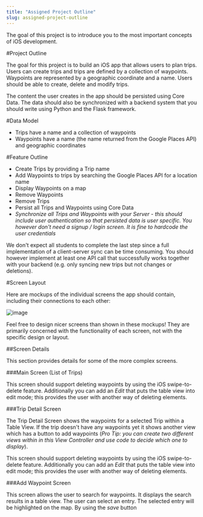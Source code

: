 ```yaml
---
title: "Assigned Project Outline"
slug: assigned-project-outline
---
```


The goal of this project is to introduce you to the most important concepts of iOS development. 

#Project Outline

The goal for this project is to build an iOS app that allows users to plan trips. Users can create trips and trips are defined by a collection of waypoints. Waypoints are represented by a geographic coordinate and a name. Users should be able to create, delete and modify trips.

The content the user creates in the app should be persisted using Core Data. The data should also be synchronized with a backend system that you should write using Python and the Flask framework.

#Data Model

- Trips have a name and a collection of waypoints
- Waypoints have a name (the name returned from the Google Places API) and geographic coordinates

#Feature Outline

- Create Trips by providing a Trip name
- Add Waypoints to trips by searching the Google Places API for a location name
- Display Waypoints on a map
- Remove Waypoints 
- Remove Trips
- Persist all Trips and Waypoints using Core Data
- *Synchronize all Trips and Waypoints with your Server - this should include user authentication so that persisted data is user specific. You however don't need a signup / login screen. It is fine to hardcode the user credentials*

We don't expect all students to complete the last step since a full implementation of a client-server sync can be time consuming. You should however implement at least one API call that successfully works together with your backend (e.g. only syncing new trips but not changes or deletions).

#Screen Layout

Here are mockups of the individual screens the app should contain, including their connections to each other:

![image](TripPlanner_ScreenFlow.png)

Feel free to design nicer screens than shown in these mockups! They are primarily concerned with the functionality of each screen, not with the specific design or layout.

##Screen Details

This section provides details for some of the more complex screens.

###Main Screen (List of Trips)

This screen should support deleting waypoints by using the iOS swipe-to-delete feature. Additionally you can add an *Edit* that puts the table view into edit mode; this provides the user with another way of deleting elements.

###Trip Detail Screen

The Trip Detail Screen shows the waypoints for a selected Trip within a Table View. If the trip doesn't have any waypoints yet it shows another view which has a button to add waypoints (*Pro Tip: you can create two different views within in this View Controller and use code to decide which one to display*).

This screen should support deleting waypoints by using the iOS swipe-to-delete feature. Additionally you can add an *Edit* that puts the table view into edit mode; this provides the user with another way of deleting elements.

###Add Waypoint Screen

This screen allows the user to search for waypoints. It displays the search results in a table view. The user can select an entry. The selected entry will be highlighted on the map. By using the *save* button 
